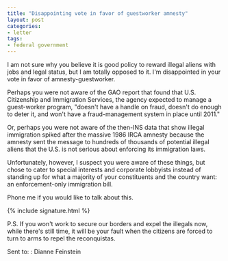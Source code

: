 ```yaml
---
title: "Disappointing vote in favor of guestworker amnesty"
layout: post
categories:
- letter
tags:
- federal government
---
```


I am not sure why you believe it is good policy to reward illegal aliens with jobs and legal status, but I am totally opposed to it. I'm disappointed in your vote in favor of amnesty-guestworker.

Perhaps you were not aware of the GAO report that found that U.S. Citizenship and Immigration Services, the agency expected to manage a guest-worker program, "doesn't have a handle on fraud, doesn't do enough to deter it, and won't have a fraud-management system in place until 2011."

Or, perhaps you were not aware of the then-INS data that show illegal immigration spiked after the massive 1986 IRCA amnesty because the amnesty sent the message to hundreds of thousands of potential illegal aliens that the U.S. is not serious about enforcing its immigration laws.

Unfortunately, however, I suspect you were aware of these things, but chose to cater to special interests and corporate lobbyists instead of standing up for what a majority of your constituents and the country want: an enforcement-only immigration bill.

Phone me if you would like to talk about this.

{% include signature.html %}

P.S. If you won't work to secure our borders and expel the illegals now, while there's still time, it will be your fault when the citizens are forced to turn to arms to repel the reconquistas.

Sent to:
: Dianne Feinstein
